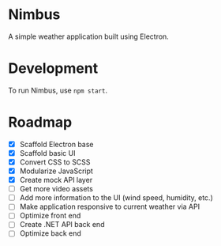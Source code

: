 # Nimbus
A simple weather application built using Electron.

# Development
To run Nimbus, use `npm start`.

# Roadmap
- [x] Scaffold Electron base
- [x] Scaffold basic UI
- [x] Convert CSS to SCSS
- [x] Modularize JavaScript
- [x] Create mock API layer
- [ ] Get more video assets
- [ ] Add more information to the UI (wind speed, humidity, etc.)
- [ ] Make application responsive to current weather via API
- [ ] Optimize front end
- [ ] Create .NET API back end
- [ ] Optimize back end